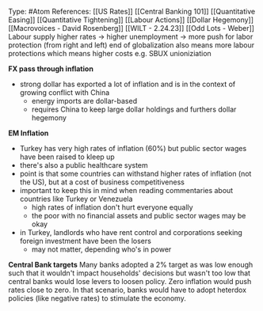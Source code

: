 Type: #Atom 
References: [[US Rates]] [[Central Banking 101]] [[Quantitative Easing]] [[Quantitative Tightening]]
[[Labour Actions]]
[[Dollar Hegemony]]
[[Macrovoices - David Rosenberg]]
[[WILT - 2.24.23]]
[[Odd Lots - Weber]]
Labour supply
higher rates -> higher unemployment -> more push for labor protection (from right and left)
end of globalization also means more labour protections which means higher costs
e.g. SBUX unioniziation


**FX pass through inflation**
- strong dollar has exported a lot of inflation and is in the context of growing conflict with China
	- energy imports are dollar-based
	- requires China to keep large dollar holdings and furthers dollar hegemony


**EM Inflation**
- Turkey has very high rates of inflation (60%) but public sector wages have been raised to kleep up
- there's also a public healthcare system
- point is that some countries can withstand higher rates of inflation (not the US), but at a cost of business competitiveness
- important to keep this in mind when reading commentaries about countries like Turkey or Venezuela
	- high rates of inflation don't hurt everyone equally
	- the poor with no financial assets and public sector wages may be okay
- in Turkey, landlords who have rent control and corporations seeking foreign investment have been the losers
	- may not matter, depending who's in power 

**Central Bank targets**
Many banks adopted a 2% target as was low enough such that it wouldn't impact households' decisions but wasn't too low that central banks would lose levers to loosen policy. Zero inflation would push rates close to zero. In that scenario, banks would have to adopt heterdox policies (like negative rates) to stimulate the economy.